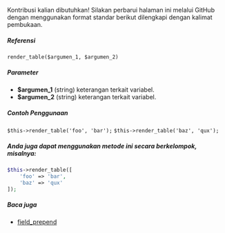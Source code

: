 Kontribusi kalian dibutuhkan!
Silakan perbarui halaman ini melalui GitHub dengan menggunakan format standar berikut dilengkapi dengan kalimat pembukaan.

##### Referensi

`render_table($argumen_1, $argumen_2)`

##### Parameter
* **$argumen_1** (string) keterangan terkait variabel.
* **$argumen_2** (string) keterangan terkait variabel.

##### Contoh Penggunaan
`$this->render_table('foo', 'bar');`
`$this->render_table('baz', 'qux');`


##### Anda juga dapat menggunakan metode ini secara berkelompok, misalnya:
```php
$this->render_table([
    'foo' => 'bar',
    'baz' => 'qux'
]);
```

##### Baca juga
* [field_prepend](./field_prepend)
